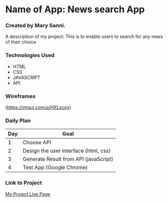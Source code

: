 # Name of App: News search App
### Created by Mary Sanni.

A description of my project: This is to enable users to search for any news of their choice

### Technologies Used

- HTML
- CSS
- JAVASCRIPT
- API

### Wireframes
(https://imgur.com/a/HXLscoy)

### Daily Plan

| Day | Goal |
|-----|------|
| 1 | Choose API |
| 2 | Design the user interface (html, css)|
| 3 | Generate Result from API (javaScript)|
|4| Test App (Google Chrome)


### Link to Project
[My Project Live Page](https://fancy-concha-a55612.netlify.app)
